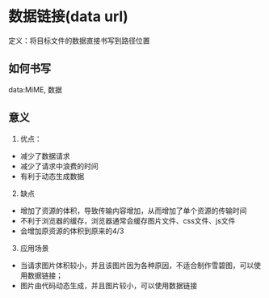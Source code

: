 # 数据链接(data url)  
 定义：将目标文件的数据直接书写到路径位置

## 如何书写  
 data:MiME, 数据

## 意义  
 1. 优点：  
  - 减少了数据请求
  - 减少了请求中浪费的时间
  - 有利于动态生成数据

 2. 缺点  
  - 增加了资源的体积，导致传输内容增加，从而增加了单个资源的传输时间
  - 不利于浏览器的缓存，浏览器通常会缓存图片文件、css文件、js文件
  - 会增加原资源的体积到原来的4/3

3. 应用场景  
 - 当请求图片体积较小，并且该图片因为各种原因，不适合制作雪碧图，可以使用数据链接；
 - 图片由代码动态生成，并且图片较小，可以使用数据链接